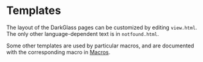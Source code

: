 # Templates

The layout of the DarkGlass pages can be customized by editing `view.html`. The only other language-dependent text is in `notfound.html`.

Some other templates are used by particular macros, and are documented with the corresponding macro in [Macros](Macros.md).